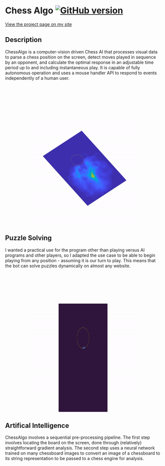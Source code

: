 Chess Algo [![GitHub version](https://badge.fury.io/gh/patrickellis%2Fchessalgo.svg)](https://badge.fury.io/gh/patrickellis%2Fchessalgo)
======
<a href="https://www.patrickellis.dev/all/projects/chessalgo" target="_blank"> View the project page on my site </a>
## Description
ChessAlgo is a computer-vision driven Chess AI that processes visual data to parse a chess position on the screen, detect moves played in sequence by an opponent, and calculate the optimal response in an adjustable time period up to and including instantaneous play. It is capable of fully autonomous operation and uses a mouse handler API to respond to events independently of a human user. 
<p align="center">
  <img src = "https://github.com/patrickellis/Portfolio/blob/master/images/docs/anti-gif-2.gif" style="padding-top:100px; width:350px;height:350px;" width="650" />
</p>

## Puzzle Solving
I wanted a practical use for the program other than playing versus AI programs and other players, so I adapted the use case to be able to begin playing from any position - assuming it is our turn to play. 
This means that the bot can solve puzzles dynamically on almost any website.

<p align="center">
  <img src = "https://github.com/patrickellis/Portfolio/blob/master/images/docs/ant-gif.gif" style="padding-top:100px; width:350px;height:350px;" width="650" />
</p>

## Artifical Intelligence
ChessAlgo involves a sequential pre-processing pipeline. The first step involves locating the board on the screen, done through (relatively) straightforward gradient analysis. 
The second step uses a neural network trained on many chessboard images to convert an image of a chessboard to its string representation to be passed to a chess engine for analysis. 
